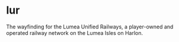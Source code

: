 # lur
The wayfinding for the Lumea Unified Railways, a player-owned and operated railway network on the Lumea Isles on Harlon.
